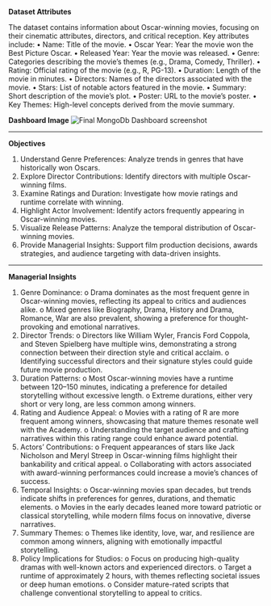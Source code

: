**Dataset Attributes**

The dataset contains information about Oscar-winning movies, focusing on their cinematic attributes, directors, and critical reception. Key attributes include:
•	Name: Title of the movie.
•	Oscar Year: Year the movie won the Best Picture Oscar.
•	Released Year: Year the movie was released.
•	Genre: Categories describing the movie’s themes (e.g., Drama, Comedy, Thriller).
•	Rating: Official rating of the movie (e.g., R, PG-13).
•	Duration: Length of the movie in minutes.
•	Directors: Names of the directors associated with the movie.
•	Stars: List of notable actors featured in the movie.
•	Summary: Short description of the movie’s plot.
•	Poster: URL to the movie’s poster.
•	Key Themes: High-level concepts derived from the movie summary.


**Dashboard Image**
![Final MongoDb Dashboard screenshot](https://github.com/user-attachments/assets/5837573e-7801-4e19-9e94-53d2683cfeea)
________________________________________
**Objectives**
1.	Understand Genre Preferences: Analyze trends in genres that have historically won Oscars.
2.	Explore Director Contributions: Identify directors with multiple Oscar-winning films.
3.	Examine Ratings and Duration: Investigate how movie ratings and runtime correlate with winning.
4.	Highlight Actor Involvement: Identify actors frequently appearing in Oscar-winning movies.
5.	Visualize Release Patterns: Analyze the temporal distribution of Oscar-winning movies.
6.	Provide Managerial Insights: Support film production decisions, awards strategies, and audience targeting with data-driven insights.
________________________________________
**Managerial Insights**
1.	Genre Dominance:
o	Drama dominates as the most frequent genre in Oscar-winning movies, reflecting its appeal to critics and audiences alike.
o	Mixed genres like Biography, Drama, History and Drama, Romance, War are also prevalent, showing a preference for thought-provoking and emotional narratives.
2.	Director Trends:
o	Directors like William Wyler, Francis Ford Coppola, and Steven Spielberg have multiple wins, demonstrating a strong connection between their direction style and critical acclaim.
o	Identifying successful directors and their signature styles could guide future movie production.
3.	Duration Patterns:
o	Most Oscar-winning movies have a runtime between 120–150 minutes, indicating a preference for detailed storytelling without excessive length.
o	Extreme durations, either very short or very long, are less common among winners.
4.	Rating and Audience Appeal:
o	Movies with a rating of R are more frequent among winners, showcasing that mature themes resonate well with the Academy.
o	Understanding the target audience and crafting narratives within this rating range could enhance award potential.
5.	Actors’ Contributions:
o	Frequent appearances of stars like Jack Nicholson and Meryl Streep in Oscar-winning films highlight their bankability and critical appeal.
o	Collaborating with actors associated with award-winning performances could increase a movie’s chances of success.
6.	Temporal Insights:
o	Oscar-winning movies span decades, but trends indicate shifts in preferences for genres, durations, and thematic elements.
o	Movies in the early decades leaned more toward patriotic or classical storytelling, while modern films focus on innovative, diverse narratives.
7.	Summary Themes:
o	Themes like identity, love, war, and resilience are common among winners, aligning with emotionally impactful storytelling.
8.	Policy Implications for Studios:
o	Focus on producing high-quality dramas with well-known actors and experienced directors.
o	Target a runtime of approximately 2 hours, with themes reflecting societal issues or deep human emotions.
o	Consider mature-rated scripts that challenge conventional storytelling to appeal to critics.

